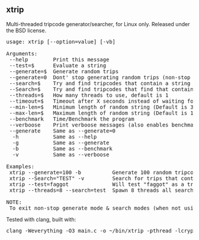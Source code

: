 ## xtrip

Multi-threaded tripcode generator/searcher, for Linux only.
Released under the BSD license.

<pre>
usage: xtrip [--option=value] [-vb]

Arguments:
 --help        Print this message
 --test=$      Evaluate a string
 --generate=$  Generate random trips
 --generate=0  Dont' stop generating random trips (non-stop mode)
 --search=$    Try and find tripcodes that contain a string (ignores case)
 --Search=$    Try and find tripcodes that find that contain a string
 --threads=$   How many threads to use, default is 1
 --timeout=$   Timeout after X seconds instead of waiting for key press (search mode only)
 --min-len=$   Minimum length of random string (Default is 3)
 --max-len=$   Maximum length of random string (Default is 15)
 --benchmark   Time/Benchmark the program
 --verboose    Print verboose messages (also enables benchmarking)
 --generate    Same as --generate=0
  -h           Same as --help
  -g           Same as --generate
  -b           Same as --benchmark
  -v           Same as --verboose

Examples:
 xtrip --generate=100 -b          Generate 100 random tripcodes & benchmark it
 xtrip --Search="TEST" -v         Search for trips that contain "TEST" & verboose output
 xtrip --test=faggot              Will test "faggot" as a trip and will produce "Ep8pui8Vw2"
 xtrip --threads=8 --search=test  Spawn 8 threads all searching for trips with "test" in them (ignoring case)

NOTE:
 To exit non-stop generate mode & search modes (when not using --timeout) press the C-c (SIGINT) to end process
</pre>

Tested with clang, built with: 
<pre>
clang -Weverything -O3 main.c -o ~/bin/xtrip -pthread -lcrypto
</pre>

